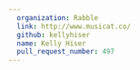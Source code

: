 ```yaml
---
  organization: Rabble
  link: http://www.musicat.co/
  github: kellyhiser
  name: Kelly Hiser
  pull_request_number: 497
---
```

